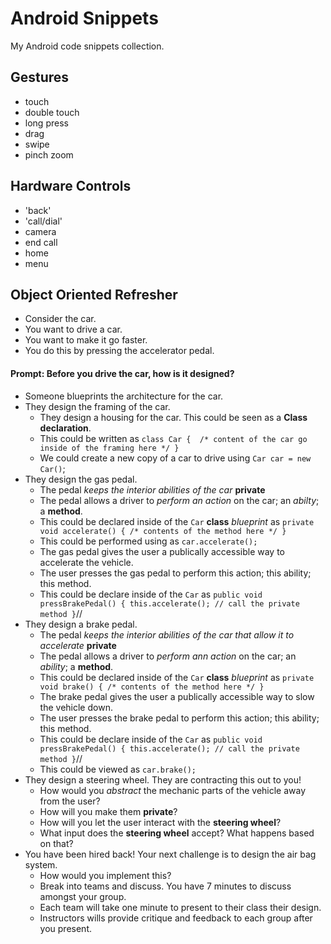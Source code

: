 # Android Snippets
My Android code snippets collection.



## Gestures
* touch
* double touch
* long press
* drag
* swipe
* pinch zoom

## Hardware Controls
* 'back'
* 'call/dial'
* camera
* end call
* home
* menu

## Object Oriented Refresher

- Consider the car. 
- You want to drive a car.
- You want to make it go faster.
- You do this by pressing the accelerator pedal.

#### Prompt: Before you drive the car, how is it designed?

- Someone blueprints the architecture for the car. 
- They design the framing of the car.
  - They design a housing for the car. This could be seen as a **Class declaration**.
  - This could be written as `class Car {  /* content of the car go inside of the framing here */ }`
  - We could create a new copy of a car to drive using `Car car = new Car()`;
- They design the gas pedal.
  - The pedal *keeps the interior abilities of the car* **private**
  - The pedal allows a driver to *perform an action* on the car; an *abilty*; a **method**.
  - This could be declared inside of the `Car` **class** *blueprint* as `private void accelerate() { /* contents of the method here */ }`
  - This could be performed using as `car.accelerate();`
  - The gas pedal gives the user a publically accessible way to accelerate the vehicle.
  - The user presses the gas pedal to perform this action; this ability; this method.
  - This could be declare inside of the `Car` as `public void pressBrakePedal() { this.accelerate(); // call the private method }`//
- They design a brake pedal.
  - The pedal *keeps the interior abilities of the car that allow it to accelerate* **private**
  - The pedal allows a driver to *perform ann action* on the car; an *ability*; a **method**.
  - This could be declared inside of the `Car` **class** *blueprint* as `private void brake() { /* contents of the method here */ }`
  - The brake pedal gives the user a publically accessible way to slow the vehicle down.
  - The user presses the brake pedal to perform this action; this ability; this method.
  - This could be declare inside of the `Car` as `public void pressBrakePedal() { this.accelerate(); // call the private method }`//
  - This could be viewed as `car.brake();`
- They design a steering wheel. They are contracting this out to you!
  - How would you *abstract* the mechanic parts of the vehicle away from the user?
  - How will you make them **private**?
  - How will you let the user interact with the **steering wheel**?
  - What input does the **steering wheel** accept? What happens based on that?
- You have been hired back! Your next challenge is to design the air bag system.
  - How would you implement this?
  - Break into teams and discuss. You have 7 minutes to discuss amongst your group.
  - Each team will take one minute to present to their class their design.
  - Instructors wills provide critique and feedback to each group after you present.
